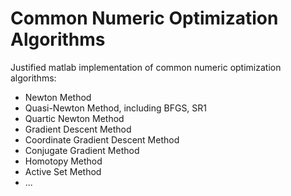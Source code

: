 # Common Numeric Optimization Algorithms
Justified matlab implementation of common numeric optimization algorithms:
- Newton Method
- Quasi-Newton Method, including BFGS, SR1
- Quartic Newton Method
- Gradient Descent Method
- Coordinate Gradient Descent Method
- Conjugate Gradient Method
- Homotopy Method
- Active Set Method
- ...
